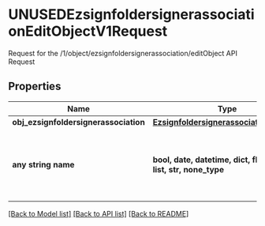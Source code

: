 # UNUSEDEzsignfoldersignerassociationEditObjectV1Request

Request for the /1/object/ezsignfoldersignerassociation/editObject API Request

## Properties
Name | Type | Description | Notes
------------ | ------------- | ------------- | -------------
**obj_ezsignfoldersignerassociation** | [**EzsignfoldersignerassociationRequest**](EzsignfoldersignerassociationRequest.md) |  | [optional] 
**any string name** | **bool, date, datetime, dict, float, int, list, str, none_type** | any string name can be used but the value must be the correct type | [optional]

[[Back to Model list]](../README.md#documentation-for-models) [[Back to API list]](../README.md#documentation-for-api-endpoints) [[Back to README]](../README.md)


